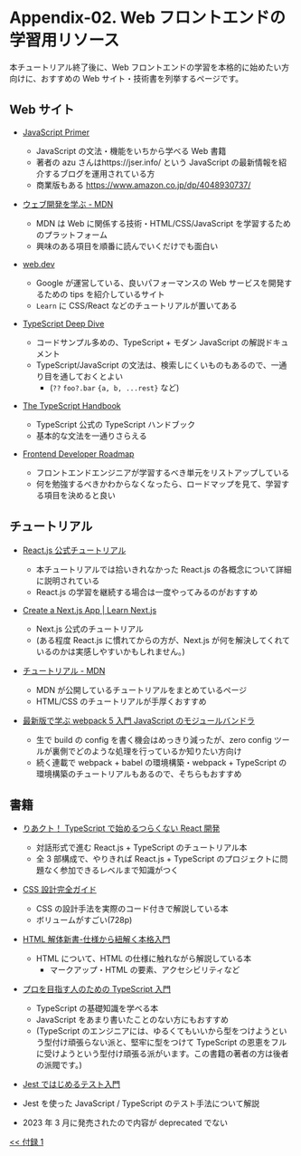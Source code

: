 # Appendix-02. Web フロントエンドの学習用リソース

本チュートリアル終了後に、Web フロントエンドの学習を本格的に始めたい方向けに、おすすめの Web サイト・技術書を列挙するページです。

## Web サイト

- [JavaScript Primer](https://jsprimer.net/)

  - JavaScript の文法・機能をいちから学べる Web 書籍
  - 著者の azu さんはhttps://jser.info/ という JavaScript の最新情報を紹介するブログを運用されている方
  - 商業版もある https://www.amazon.co.jp/dp/4048930737/

- [ウェブ開発を学ぶ - MDN](https://developer.mozilla.org/ja/docs/Learn)

  - MDN は Web に関係する技術・HTML/CSS/JavaScript を学習するためのプラットフォーム
  - 興味のある項目を順番に読んでいくだけでも面白い

- [web.dev](https://web.dev)

  - Google が運営している、良いパフォーマンスの Web サービスを開発するための tips を紹介しているサイト
  - `Learn` に CSS/React などのチュートリアルが置いてある

- [TypeScript Deep Dive](https://typescript-jp.gitbook.io/deep-dive/)

  - コードサンプル多めの、TypeScript + モダン JavaScript の解説ドキュメント
  - TypeScript/JavaScript の文法は、検索しにくいものもあるので、一通り目を通しておくとよい
    - (`??` `foo?.bar` `{a, b, ...rest}` など)

- [The TypeScript Handbook](https://www.typescriptlang.org/docs/handbook/intro.html)

  - TypeScript 公式の TypeScript ハンドブック
  - 基本的な文法を一通りさらえる

- [Frontend Developer Roadmap](https://roadmap.sh/frontend)

  - フロントエンドエンジニアが学習するべき単元をリストアップしている
  - 何を勉強するべきかわからなくなったら、ロードマップを見て、学習する項目を決めると良い

## チュートリアル

- [React.js 公式チュートリアル](https://react.dev/learn/tutorial-tic-tac-toe)

  - 本チュートリアルでは拾いきれなかった React.js の各概念について詳細に説明されている
  - React.js の学習を継続する場合は一度やってみるのがおすすめ

- [Create a Next.js App | Learn Next.js](https://nextjs.org/learn/basics/create-nextjs-app)

  - Next.js 公式のチュートリアル
  - (ある程度 React.js に慣れてからの方が、Next.js が何を解決してくれているのかは実感しやすいかもしれません。)

- [チュートリアル - MDN](https://developer.mozilla.org/ja/docs/Web/Tutorials)

  - MDN が公開しているチュートリアルをまとめているページ
  - HTML/CSS のチュートリアルが手厚くおすすめ

- [最新版で学ぶ webpack 5 入門 JavaScript のモジュールバンドラ](https://ics.media/entry/12140/)

  - 生で build の config を書く機会はめっきり減ったが、zero config ツールが裏側でどのような処理を行っているか知りたい方向け
  - 続く連載で webpack + babel の環境構築・webpack + TypeScript の環境構築のチュートリアルもあるので、そちらもおすすめ

## 書籍

- [りあクト！ TypeScript で始めるつらくない React 開発](https://oukayuka.booth.pm/items/2368045)

  - 対話形式で進む React.js + TypeScript のチュートリアル本
  - 全 3 部構成で、やりきれば React.js + TypeScript のプロジェクトに問題なく参加できるレベルまで知識がつく

- [CSS 設計完全ガイド](https://www.amazon.co.jp/-/en/%E5%8D%8A%E7%94%B0-%E6%83%87%E5%BF%97/dp/429711173X/ref=tmm_pap_swatch_0?_encoding=UTF8&qid=&sr=)

  - CSS の設計手法を実際のコード付きで解説している本
  - ボリュームがすごい(728p)

- [HTML 解体新書-仕様から紐解く本格入門](https://www.amazon.co.jp/-/en/%E5%A4%AA%E7%94%B0-%E8%89%AF%E5%85%B8/dp/4862465277)

  - HTML について、HTML の仕様に触れながら解説している本
    - マークアップ・HTML の要素、アクセシビリティなど

- [プロを目指す人のための TypeScript 入門](https://www.amazon.co.jp/o/ASIN/4297127474/gihyojp-22)

  - TypeScript の基礎知識を学べる本
  - JavaScript をあまり書いたことのない方にもおすすめ
  - (TypeScript のエンジニアには、ゆるくてもいいから型をつけようという型付け頑張らない派と、堅牢に型をつけて TypeScript の恩恵をフルに受けようという型付け頑張る派がいます。この書籍の著者の方は後者の派閥です。)

- [Jest ではじめるテスト入門](https://peaks.cc/books/testing_with_jest)

- Jest を使った JavaScript / TypeScript のテスト手法について解説
- 2023 年 3 月に発売されたので内容が deprecated でない

[<< 付録 1](../01-diy-idea/appendix.md)
